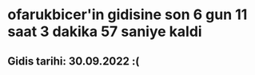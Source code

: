 # ofarukbicer'in gidisine son 6 gun 11 saat 3 dakika 57 saniye kaldi

## Gidis tarihi: 30.09.2022 :(